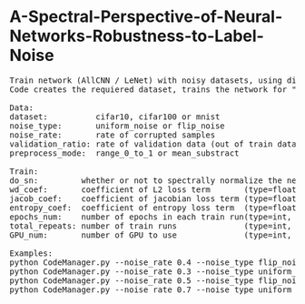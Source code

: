 # A-Spectral-Perspective-of-Neural-Networks-Robustness-to-Label-Noise 
<pre>
Train network (AllCNN / LeNet) with noisy datasets, using different regularization methods. 
Code creates the requiered dataset, trains the network for "repeat_num"  times, and saves run logs and results in a dedicated folder.

Data:
dataset:          cifar10, cifar100 or mnist                  (type=str,   default='cifar10')
noise_type:       uniform_noise or flip_noise                 (type=str,   default='uniform_noise')
noise_rate:       rate of corrupted samples                   (type=float, default=0.0)
validation_ratio: rate of validation data (out of train data) (type=float, default=0.1)
preprocess_mode:  range_0_to_1 or mean_substract              (type=str,   default='range_0_to_1')
   
Train:
do_sn:         whether or not to spectrally normalize the network weights
wd_coef:       coefficient of L2 loss term       (type=float, default=0.0)
jacob_coef:    coefficient of jacobian loss term (type=float, default=0.0)
entropy_coef:  coefficient of entropy loss term  (type=float, default=0.0)
epochs_num:    number of epochs in each train run(type=int,   default=30)
total_repeats: number of train runs              (type=int,   default=5)
GPU_num:       number of GPU to use              (type=int,   default=0)

Examples:
python CodeManager.py --noise_rate 0.4 --noise_type flip_noise    --dataset mnist    --wd_coef 1e-4 --do_sn --GPU_num 0
python CodeManager.py --noise_rate 0.3 --noise_type uniform_noise --dataset cifar10  --wd_coef 1e-4 --do_sn --entropy_coef 1 --epochs_num 20 --GPU_num 1
python CodeManager.py --noise_rate 0.5 --noise_type flip_noise    --dataset cifar100 --wd_coef 1e-4 --epochs_num 35 --GPU_num 2
python CodeManager.py --noise_rate 0.7 --noise_type uniform_noise --dataset cifar10  --wd_coef 1e-5 --jacob_coef 1e-3 --GPU_num 3
</pre>

